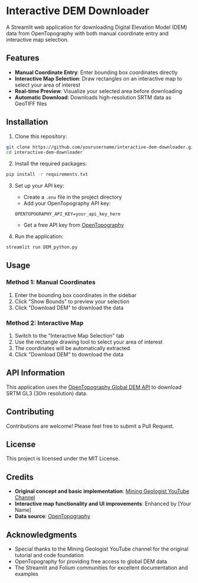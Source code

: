 # Interactive DEM Downloader

A Streamlit web application for downloading Digital Elevation Model (DEM) data from OpenTopography with both manual coordinate entry and interactive map selection.

## Features

- **Manual Coordinate Entry**: Enter bounding box coordinates directly
- **Interactive Map Selection**: Draw rectangles on an interactive map to select your area of interest
- **Real-time Preview**: Visualize your selected area before downloading
- **Automatic Download**: Downloads high-resolution SRTM data as GeoTIFF files

## Installation

1. Clone this repository:
```bash
git clone https://github.com/yourusername/interactive-dem-downloader.git
cd interactive-dem-downloader
```

2. Install the required packages:
```bash
pip install -r requirements.txt
```

3. Set up your API key:
   - Create a `.env` file in the project directory
   - Add your OpenTopography API key:
   ```
   OPENTOPOGRAPHY_API_KEY=your_api_key_here
   ```
   - Get a free API key from [OpenTopography](https://portal.opentopography.org/requestService)

4. Run the application:
```bash
streamlit run DEM_python.py
```

## Usage

### Method 1: Manual Coordinates
1. Enter the bounding box coordinates in the sidebar
2. Click "Show Bounds" to preview your selection
3. Click "Download DEM" to download the data

### Method 2: Interactive Map
1. Switch to the "Interactive Map Selection" tab
2. Use the rectangle drawing tool to select your area of interest
3. The coordinates will be automatically extracted
4. Click "Download DEM" to download the data

## API Information

This application uses the [OpenTopography Global DEM API](https://portal.opentopography.org/apidocs/) to download SRTM GL3 (30m resolution) data.

## Contributing

Contributions are welcome! Please feel free to submit a Pull Request.

## License

This project is licensed under the MIT License.

## Credits

- **Original concept and basic implementation**: [Mining Geologist YouTube Channel](https://www.youtube.com/@MiningGeologist)
- **Interactive map functionality and UI improvements**: Enhanced by [Your Name]
- **Data source**: [OpenTopography](https://portal.opentopography.org/)

## Acknowledgments

- Special thanks to the Mining Geologist YouTube channel for the original tutorial and code foundation
- OpenTopography for providing free access to global DEM data
- The Streamlit and Folium communities for excellent documentation and examples

